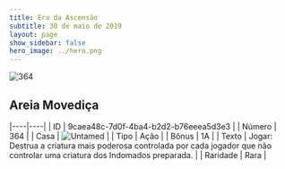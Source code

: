 ```yaml
---
title: Era da Ascensão
subtitle: 30 de maio de 2019
layout: page
show_sidebar: false
hero_image: ../hero.png
---
```


![364](https://cdn.keyforgegame.com/media/card_front/pt/435_364_H4XH483655M3_pt.png)

## Areia Movediça

|----|----|
| ID | 9caea48c-7d0f-4ba4-b2d2-b76eeea5d3e3 |
| Número | 364 |
| Casa | ![Untamed](https://archonarcana.com/images/thumb/b/bd/Untamed.png/22px-Untamed.png "Indomados") |
| Tipo | Ação |
| Bônus | 1A |
| Texto | Jogar: Destrua a criatura mais poderosa controlada por cada jogador que não controlar uma criatura dos Indomados preparada. |
| Raridade | Rara |
